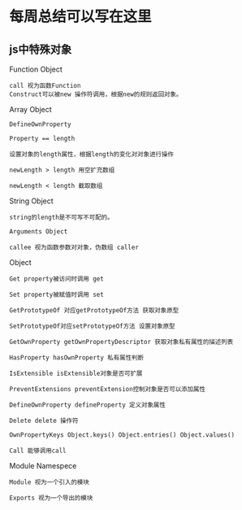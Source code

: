 # 每周总结可以写在这里
## js中特殊对象
Function Object

    call 视为函数Function
    Construct可以被new 操作符调用，根据new的规则返回对象。
Array Object

    DefineOwnProperty

    Property == length

    设置对象的length属性，根据length的变化对对象进行操作

    newLength > length 用空扩充数组

    newLength < length 截取数组

String Object

    string的length是不可写不可配的。

    Arguments Object

    callee 视为函数参数对对象，伪数组 caller

Object

    Get property被访问时调用 get

    Set property被赋值时调用 set

    GetPrototypeOf 对应getPrototypeOf方法 获取对象原型

    SetPrototypeOf对应setPrototypeOf方法 设置对象原型

    GetOwnProperty getOwnPropertyDescriptor 获取对象私有属性的描述列表

    HasProperty hasOwnProperty 私有属性判断

    IsExtensible isExtensible对象是否可扩展

    PreventExtensions preventExtension控制对象是否可以添加属性

    DefineOwnProperty defineProperty 定义对象属性

    Delete delete 操作符

    OwnPropertyKeys Object.keys() Object.entries() Object.values()

    Call 能够调用call

Module Namespece

    Module 视为一个引入的模块

    Exports 视为一个导出的模块